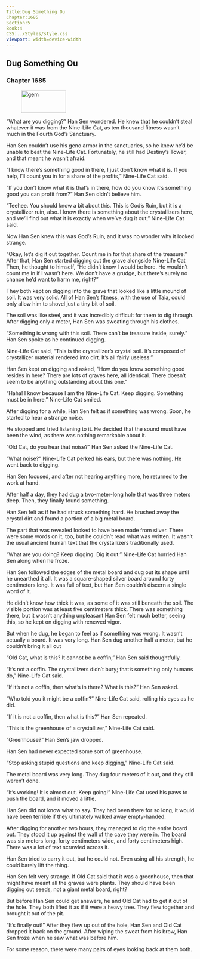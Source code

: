 ```yaml
---
Title:Dug Something Ou 
Chapter:1685 
Section:5 
Book:4 
CSS:../Styles/style.css 
viewport: width=device-width
---
```

  
## Dug Something Ou
### Chapter 1685
  
<figure>
	<img src="../Images/gem.gif" alt="gem" id="gem" width="120" height="60" />
</figure>
  

  
“What are you digging?” Han Sen wondered. He knew that he couldn’t steal whatever it was from the Nine-Life Cat, as ten thousand fitness wasn’t much in the Fourth God’s Sanctuary.

Han Sen couldn’t use his geno armor in the sanctuaries, so he knew he’d be unable to beat the Nine-Life Cat. Fortunately, he still had Destiny’s Tower, and that meant he wasn’t afraid.

“I know there’s something good in there, I just don’t know what it is. If you help, I’ll count you in for a share of the profits,” Nine-Life Cat said.

“If you don’t know what it is that’s in there, how do you know it’s something good you can profit from?” Han Sen didn’t believe him.

“Teehee. You should know a bit about this. This is God’s Ruin, but it is a crystallizer ruin, also. I know there is something about the crystallizers here, and we’ll find out what it is exactly when we’ve dug it out,” Nine-Life Cat said.

Now Han Sen knew this was God’s Ruin, and it was no wonder why it looked strange.

“Okay, let’s dig it out together. Count me in for that share of the treasure.” After that, Han Sen started digging out the grave alongside Nine-Life Cat Then, he thought to himself, “He didn’t know I would be here. He wouldn’t count me in if I wasn’t here. We don’t have a grudge, but there’s surely no chance he’d want to harm me, right?”

They both kept on digging into the grave that looked like a little mound of soil. It was very solid. All of Han Sen’s fitness, with the use of Taia, could only allow him to shovel just a tiny bit of soil.

The soil was like steel, and it was incredibly difficult for them to dig through. After digging only a meter, Han Sen was sweating through his clothes.

“Something is wrong with this soil. There can’t be treasure inside, surely.” Han Sen spoke as he continued digging.

Nine-Life Cat said, “This is the crystallizer’s crystal soil. It’s composed of crystallizer material rendered into dirt. It’s all fairly useless.”

Han Sen kept on digging and asked, “How do you know something good resides in here? There are lots of graves here, all identical. There doesn’t seem to be anything outstanding about this one.”

“Haha! I know because I am the Nine-Life Cat. Keep digging. Something must be in here.” Nine-Life Cat smiled.

After digging for a while, Han Sen felt as if something was wrong. Soon, he started to hear a strange noise.

He stopped and tried listening to it. He decided that the sound must have been the wind, as there was nothing remarkable about it.

“Old Cat, do you hear that noise?” Han Sen asked the Nine-Life Cat.

“What noise?” Nine-Life Cat perked his ears, but there was nothing. He went back to digging.

Han Sen focused, and after not hearing anything more, he returned to the work at hand.

After half a day, they had dug a two-meter-long hole that was three meters deep. Then, they finally found something.

Han Sen felt as if he had struck something hard. He brushed away the crystal dirt and found a portion of a big metal board.

The part that was revealed looked to have been made from silver. There were some words on it, too, but he couldn’t read what was written. It wasn’t the usual ancient human text that the crystallizers traditionally used.

“What are you doing? Keep digging. Dig it out.” Nine-Life Cat hurried Han Sen along when he froze.

Han Sen followed the edges of the metal board and dug out its shape until he unearthed it all. It was a square-shaped silver board around forty centimeters long. It was full of text, but Han Sen couldn’t discern a single word of it.

He didn’t know how thick it was, as some of it was still beneath the soil. The visible portion was at least five centimeters thick. There was something there, but it wasn’t anything unpleasant Han Sen felt much better, seeing this, so he kept on digging with renewed vigor.

But when he dug, he began to feel as if something was wrong. It wasn’t actually a board. It was very long. Han Sen dug another half a meter, but he couldn’t bring it all out

“Old Cat, what is this? It cannot be a coffin,” Han Sen said thoughtfully.

“It’s not a coffin. The crystallizers didn’t bury; that’s something only humans do,” Nine-Life Cat said.

“If it’s not a coffin, then what’s in there? What is this?” Han Sen asked.

“Who told you it might be a coffin?” Nine-Life Cat said, rolling his eyes as he did.

“If it is not a coffin, then what is this?” Han Sen repeated.

“This is the greenhouse of a crystallizer,” Nine-Life Cat said.

“Greenhouse?” Han Sen’s jaw dropped.

Han Sen had never expected some sort of greenhouse.

“Stop asking stupid questions and keep digging,” Nine-Life Cat said.

The metal board was very long. They dug four meters of it out, and they still weren’t done.

“It’s working! It is almost out. Keep going!” Nine-Life Cat used his paws to push the board, and it moved a little.

Han Sen did not know what to say. They had been there for so long, it would have been terrible if they ultimately walked away empty-handed.

After digging for another two hours, they managed to dig the entire board out. They stood it up against the wall of the cave they were in. The board was six meters long, forty centimeters wide, and forty centimeters high. There was a lot of text scrawled across it.

Han Sen tried to carry it out, but he could not. Even using all his strength, he could barely lift the thing.

Han Sen felt very strange. If Old Cat said that it was a greenhouse, then that might have meant all the graves were plants. They should have been digging out seeds, not a giant metal board, right?

But before Han Sen could get answers, he and Old Cat had to get it out of the hole. They both lifted it as if it were a heavy tree. They flew together and brought it out of the pit.

“It’s finally out!” After they flew up out of the hole, Han Sen and Old Cat dropped it back on the ground. After wiping the sweat from his brow, Han Sen froze when he saw what was before him.

For some reason, there were many pairs of eyes looking back at them both.
